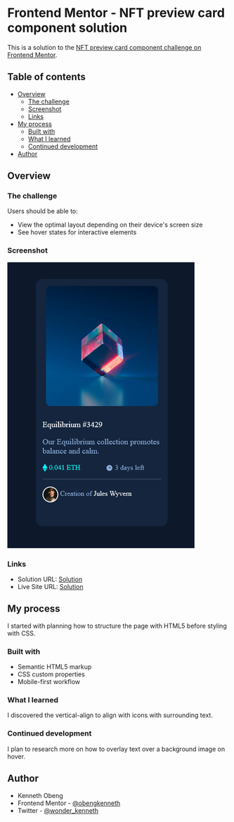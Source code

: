 # Frontend Mentor - NFT preview card component solution

This is a solution to the [NFT preview card component challenge on Frontend Mentor](https://www.frontendmentor.io/challenges/nft-preview-card-component-SbdUL_w0U). 
## Table of contents

- [Overview](#overview)
  - [The challenge](#the-challenge)
  - [Screenshot](#screenshot)
  - [Links](#links)
- [My process](#my-process)
  - [Built with](#built-with)
  - [What I learned](#what-i-learned)
  - [Continued development](#continued-development)
- [Author](#author)

## Overview

### The challenge

Users should be able to:

- View the optimal layout depending on their device's screen size
- See hover states for interactive elements

### Screenshot

![](./images/Screenshot%202023-03-03%20at%2003-26-57%20Frontend%20Mentor%20NFT%20preview%20card%20component.png)


### Links

- Solution URL: [Solution](https://obengkenneth.github.io/nftchallenge/)
- Live Site URL: [Solution](https://obengkenneth.github.io/nftchallenge/)

## My process
I started with planning how to structure the page with HTML5 before styling with CSS.

### Built with

- Semantic HTML5 markup
- CSS custom properties
- Mobile-first workflow

### What I learned

I discovered the vertical-align to align with icons with surrounding text.

### Continued development
I plan to research more on how to overlay text over a background image on hover.



## Author

- Kenneth Obeng
- Frontend Mentor - [@obengkenneth](https://www.frontendmentor.io/profile/obengkenneth)
- Twitter - [@wonder_kenneth](https://twitter.com/wonder_kenneth)

